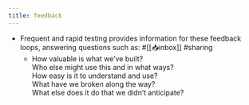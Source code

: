 ```yaml
---
title: feedback
---
```


- Frequent and rapid testing provides information for these feedback loops, answering questions such as: #[[📥inbox]] #sharing
	 - How valuable is what we’ve built?    
Who else might use this and in what ways?    
How easy is it to understand and use?    
What have we broken along the way?    
What else does it do that we didn’t anticipate?

